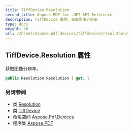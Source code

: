 ```yaml
---
title: TiffDevice.Resolution
second_title: Aspose.PDF for .NET API Reference
description: TiffDevice 属性。获取图像分辨率
type: docs
weight: 50
url: /zh/net/aspose.pdf.devices/tiffdevice/resolution/
---
```

## TiffDevice.Resolution 属性

获取图像分辨率。

```csharp
public Resolution Resolution { get; }
```

### 另请参阅

* 类 [Resolution](../../resolution/)
* 类 [TiffDevice](../)
* 命名空间 [Aspose.Pdf.Devices](../../../aspose.pdf.devices/)
* 程序集 [Aspose.PDF](../../../)